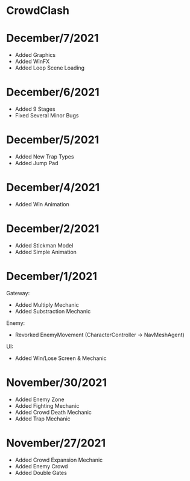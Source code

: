 # CrowdClash

# December/7/2021

- Added Graphics
- Added WinFX
- Added Loop Scene Loading

# December/6/2021

- Added 9 Stages
- Fixed Several Minor Bugs

# December/5/2021

- Added New Trap Types
- Added Jump Pad

# December/4/2021

- Added Win Animation

# December/2/2021

- Added Stickman Model
- Added Simple Animation

# December/1/2021

Gateway:
- Added Multiply Mechanic 
- Added Substraction Mechanic

Enemy:
- Revorked EnemyMovement (CharacterController -> NavMeshAgent)

UI:
- Added Win/Lose Screen & Mechanic

# November/30/2021

- Added Enemy Zone
- Added Fighting Mechanic
- Added Crowd Death Mechanic
- Added Trap Mechanic

# November/27/2021

- Added Crowd Expansion Mechanic
- Added Enemy Crowd
- Added Double Gates